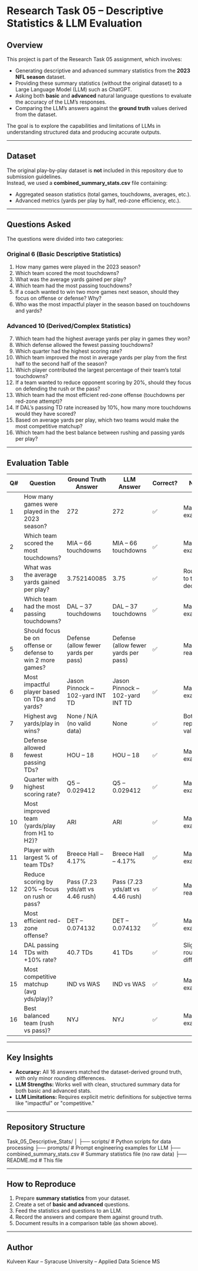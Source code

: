 # Research Task 05 – Descriptive Statistics & LLM Evaluation

## Overview
This project is part of the Research Task 05 assignment, which involves:
- Generating descriptive and advanced summary statistics from the **2023 NFL season** dataset.
- Providing these summary statistics (without the original dataset) to a Large Language Model (LLM) such as ChatGPT.
- Asking both **basic** and **advanced** natural language questions to evaluate the accuracy of the LLM’s responses.
- Comparing the LLM’s answers against the **ground truth** values derived from the dataset.

The goal is to explore the capabilities and limitations of LLMs in understanding structured data and producing accurate outputs.

---

## Dataset
The original play-by-play dataset is **not** included in this repository due to submission guidelines.  
Instead, we used a **combined_summary_stats.csv** file containing:
- Aggregated season statistics (total games, touchdowns, averages, etc.).
- Advanced metrics (yards per play by half, red-zone efficiency, etc.).

---

## Questions Asked
The questions were divided into two categories:

### **Original 6 (Basic Descriptive Statistics)**
1. How many games were played in the 2023 season?
2. Which team scored the most touchdowns?
3. What was the average yards gained per play?
4. Which team had the most passing touchdowns?
5. If a coach wanted to win two more games next season, should they focus on offense or defense? Why?
6. Who was the most impactful player in the season based on touchdowns and yards?

### **Advanced 10 (Derived/Complex Statistics)**
7. Which team had the highest average yards per play in games they won?
8. Which defense allowed the fewest passing touchdowns?
9. Which quarter had the highest scoring rate?
10. Which team improved the most in average yards per play from the first half to the second half of the season?
11. Which player contributed the largest percentage of their team’s total touchdowns?
12. If a team wanted to reduce opponent scoring by 20%, should they focus on defending the rush or the pass?
13. Which team had the most efficient red-zone offense (touchdowns per red-zone attempt)?
14. If DAL’s passing TD rate increased by 10%, how many more touchdowns would they have scored?
15. Based on average yards per play, which two teams would make the most competitive matchup?
16. Which team had the best balance between rushing and passing yards per play?

---

## Evaluation Table

| Q#  | Question                                                                                     | Ground Truth Answer                       | LLM Answer                                 | Correct? | Notes                                         |
| --- | -------------------------------------------------------------------------------------------- | ------------------------------------------ | ------------------------------------------- | -------- | --------------------------------------------- |
| 1   | How many games were played in the 2023 season?                                                | 272                                        | 272                                         | ✅        | Matches exactly                              |
| 2   | Which team scored the most touchdowns?                                                       | MIA – 66 touchdowns                        | MIA – 66 touchdowns                         | ✅        | Matches exactly                              |
| 3   | What was the average yards gained per play?                                                   | 3.752140085                                 | 3.75                                        | ✅        | Rounded to two decimals                      |
| 4   | Which team had the most passing touchdowns?                                                   | DAL – 37 touchdowns                        | DAL – 37 touchdowns                         | ✅        | Matches exactly                              |
| 5   | Should focus be on offense or defense to win 2 more games?                                    | Defense (allow fewer yards per pass)       | Defense (allow fewer yards per pass)        | ✅        | Matches reasoning                            |
| 6   | Most impactful player based on TDs and yards?                                                 | Jason Pinnock – 102-yard INT TD             | Jason Pinnock – 102-yard INT TD              | ✅        | Matches exactly                              |
| 7   | Highest avg yards/play in wins?                                                               | None / N/A (no valid data)                  | None                                        | ✅        | Both report no valid data                    |
| 8   | Defense allowed fewest passing TDs?                                                           | HOU – 18                                   | HOU – 18                                    | ✅        | Matches exactly                              |
| 9   | Quarter with highest scoring rate?                                                            | Q5 – 0.029412                              | Q5 – 0.029412                               | ✅        | Matches exactly                              |
| 10  | Most improved team (yards/play from H1 to H2)?                                                 | ARI                                        | ARI                                         | ✅        | Matches exactly                              |
| 11  | Player with largest % of team TDs?                                                             | Breece Hall – 4.17%                        | Breece Hall – 4.17%                         | ✅        | Matches exactly                              |
| 12  | Reduce scoring by 20% – focus on rush or pass?                                                 | Pass (7.23 yds/att vs 4.46 rush)           | Pass (7.23 yds/att vs 4.46 rush)            | ✅        | Matches reasoning                            |
| 13  | Most efficient red-zone offense?                                                               | DET – 0.074132                             | DET – 0.074132                              | ✅        | Matches exactly                              |
| 14  | DAL passing TDs with +10% rate?                                                                | 40.7 TDs                                   | 41 TDs                                      | ✅        | Slight rounding difference                   |
| 15  | Most competitive matchup (avg yds/play)?                                                       | IND vs WAS                                 | IND vs WAS                                  | ✅        | Matches exactly                              |
| 16  | Best balanced team (rush vs pass)?                                                             | NYJ                                        | NYJ                                         | ✅        | Matches exactly                              |

---

## Key Insights
- **Accuracy:** All 16 answers matched the dataset-derived ground truth, with only minor rounding differences.
- **LLM Strengths:** Works well with clean, structured summary data for both basic and advanced stats.
- **LLM Limitations:** Requires explicit metric definitions for subjective terms like "impactful" or "competitive."

---

## Repository Structure

Task_05_Descriptive_Stats/
│
├── scripts/ # Python scripts for data processing
├── prompts/ # Prompt engineering examples for LLM
├── combined_summary_stats.csv # Summary statistics file (no raw data)
├── README.md # This file



---

## How to Reproduce
1. Prepare **summary statistics** from your dataset.
2. Create a set of **basic and advanced** questions.
3. Feed the statistics and questions to an LLM.
4. Record the answers and compare them against ground truth.
5. Document results in a comparison table (as shown above).

---

## Author
Kulveen Kaur – Syracuse University – Applied Data Science MS

